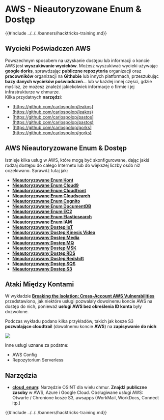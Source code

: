 # AWS - Nieautoryzowane Enum & Dostęp

{{#include ../../../banners/hacktricks-training.md}}

## Wycieki Poświadczeń AWS

Powszechnym sposobem na uzyskanie dostępu lub informacji o koncie AWS jest **wyszukiwanie wycieków**. Możesz wyszukiwać wycieki używając **google dorks**, sprawdzając **publiczne repozytoria** organizacji oraz **pracowników** organizacji na **Githubie** lub innych platformach, przeszukując **bazy danych wycieków poświadczeń**... lub w każdej innej części, gdzie myślisz, że możesz znaleźć jakiekolwiek informacje o firmie i jej infrastrukturze w chmurze.\
Kilka przydatnych **narzędzi**:

- [https://github.com/carlospolop/leakos](https://github.com/carlospolop/leakos)
- [https://github.com/carlospolop/pastos](https://github.com/carlospolop/pastos)
- [https://github.com/carlospolop/gorks](https://github.com/carlospolop/gorks)

## AWS Nieautoryzowane Enum & Dostęp

Istnieje kilka usług w AWS, które mogą być skonfigurowane, dając jakiś rodzaj dostępu do całego Internetu lub do większej liczby osób niż oczekiwano. Sprawdź tutaj jak:

- [**Nieautoryzowane Enum Kont**](aws-accounts-unauthenticated-enum.md)
- [**Nieautoryzowane Enum Cloud9**](https://github.com/carlospolop/hacktricks-cloud/blob/master/pentesting-cloud/aws-security/aws-unauthenticated-enum-access/broken-reference/README.md)
- [**Nieautoryzowane Enum Cloudfront**](aws-cloudfront-unauthenticated-enum.md)
- [**Nieautoryzowane Enum Cloudsearch**](https://github.com/carlospolop/hacktricks-cloud/blob/master/pentesting-cloud/aws-security/aws-unauthenticated-enum-access/broken-reference/README.md)
- [**Nieautoryzowane Enum Cognito**](aws-cognito-unauthenticated-enum.md)
- [**Nieautoryzowane Enum DocumentDB**](aws-documentdb-enum.md)
- [**Nieautoryzowane Enum EC2**](aws-ec2-unauthenticated-enum.md)
- [**Nieautoryzowane Enum Elasticsearch**](aws-elasticsearch-unauthenticated-enum.md)
- [**Nieautoryzowane Enum IAM**](aws-iam-and-sts-unauthenticated-enum.md)
- [**Nieautoryzowany Dostęp IoT**](aws-iot-unauthenticated-enum.md)
- [**Nieautoryzowany Dostęp Kinesis Video**](aws-kinesis-video-unauthenticated-enum.md)
- [**Nieautoryzowany Dostęp Media**](aws-media-unauthenticated-enum.md)
- [**Nieautoryzowany Dostęp MQ**](aws-mq-unauthenticated-enum.md)
- [**Nieautoryzowany Dostęp MSK**](aws-msk-unauthenticated-enum.md)
- [**Nieautoryzowany Dostęp RDS**](aws-rds-unauthenticated-enum.md)
- [**Nieautoryzowany Dostęp Redshift**](aws-redshift-unauthenticated-enum.md)
- [**Nieautoryzowany Dostęp SQS**](aws-sqs-unauthenticated-enum.md)
- [**Nieautoryzowany Dostęp S3**](aws-s3-unauthenticated-enum.md)

## Ataki Między Kontami

W wykładzie [**Breaking the Isolation: Cross-Account AWS Vulnerabilities**](https://www.youtube.com/watch?v=JfEFIcpJ2wk) przedstawiono, jak niektóre usługi pozwalały dowolnemu koncie AWS na dostęp do nich, ponieważ **usługi AWS bez określenia ID konta** były dozwolone.

Podczas wykładu podano kilka przykładów, takich jak kosze S3 **pozwalające cloudtrail** (dowolnemu koncie **AWS**) na **zapisywanie do nich**:

![](<../../../images/image (260).png>)

Inne usługi uznane za podatne:

- AWS Config
- Repozytorium Serverless

## Narzędzia

- [**cloud_enum**](https://github.com/initstring/cloud_enum): Narzędzie OSINT dla wielu chmur. **Znajdź publiczne zasoby** w AWS, Azure i Google Cloud. Obsługiwane usługi AWS: Otwarte / Chronione kosze S3, awsapps (WorkMail, WorkDocs, Connect itp.)

{{#include ../../../banners/hacktricks-training.md}}
